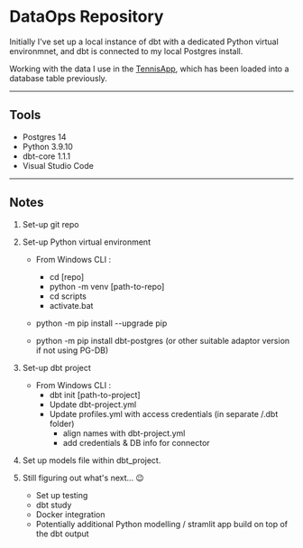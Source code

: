 # DataOps Repository

Initially I've set up a local instance of dbt with a dedicated Python virtual environmnet, and dbt is connected to my local Postgres install.

Working with the data I use in the [TennisApp](https://raw.githubusercontent.com/iDataEngineer/TennisApp/main/data/ATP_tour.csv), which has been loaded into a database table previously. 

---

## Tools

- Postgres 14
- Python 3.9.10
- dbt-core 1.1.1
- Visual Studio Code

---

## Notes

1. Set-up git repo
2. Set-up Python virtual environment

    - From Windows CLI :
        - cd [repo]
        - python -m venv [path-to-repo]
        - cd scripts
        - activate.bat

    - python -m pip install --upgrade pip
    - python -m pip install dbt-postgres (or other suitable adaptor version if not using PG-DB)

3. Set-up dbt project

   - From Windows CLI :
        - dbt init [path-to-project]
        - Update dbt-project.yml
        - Update profiles.yml with access credentials (in separate /.dbt folder)
            - align names with dbt-project.yml
            - add credentials & DB info for connector

4. Set up models file within dbt_project. 

5. Still figuring out what's next... 😉

    - Set up testing
    - dbt study
    - Docker integration
    - Potentially additional Python modelling / stramlit app build on top of the dbt output
